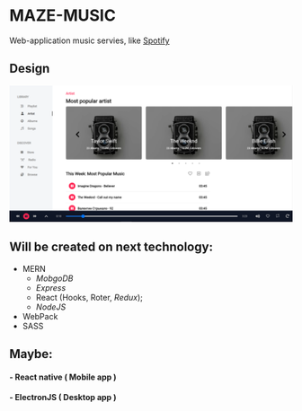 # MAZE-MUSIC

Web-application music servies, like [Spotify](https://open.spotify.com/)

## Design
![alt text](https://github.com/alexkos971/maze-music/blob/master/src/assets/img/music_screen.png)



## Will be created on next technology:
+ MERN
  + *MobgoDB*
  + *Express*
  + React (Hooks, Roter, *Redux*);
  + *NodeJS*
+ WebPack
+ SASS

## Maybe:
#### - React native ( Mobile app )
#### - ElectronJS ( Desktop app )


  

  
